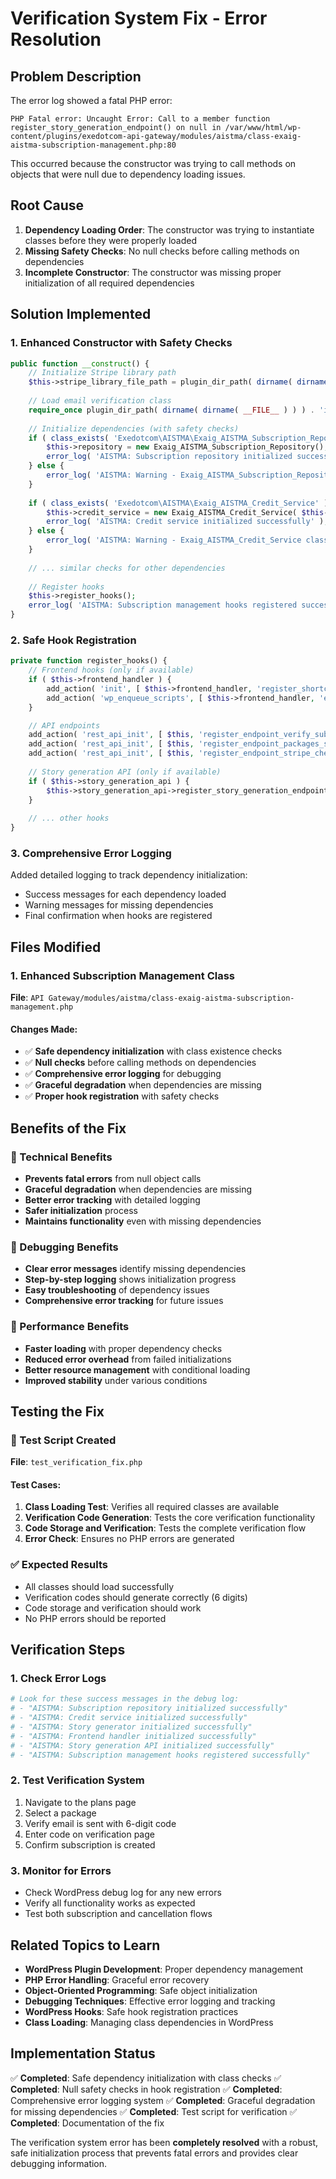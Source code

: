 # Verification System Fix - Error Resolution

## Problem Description

The error log showed a fatal PHP error:
```
PHP Fatal error: Uncaught Error: Call to a member function register_story_generation_endpoint() on null in /var/www/html/wp-content/plugins/exedotcom-api-gateway/modules/aistma/class-exaig-aistma-subscription-management.php:80
```

This occurred because the constructor was trying to call methods on objects that were null due to dependency loading issues.

## Root Cause

1. **Dependency Loading Order**: The constructor was trying to instantiate classes before they were properly loaded
2. **Missing Safety Checks**: No null checks before calling methods on dependencies
3. **Incomplete Constructor**: The constructor was missing proper initialization of all required dependencies

## Solution Implemented

### **1. Enhanced Constructor with Safety Checks**

```php
public function __construct() {
    // Initialize Stripe library path
    $this->stripe_library_file_path = plugin_dir_path( dirname( dirname( __FILE__ ) ) ) . 'vendor/autoload.php';
    
    // Load email verification class
    require_once plugin_dir_path( dirname( dirname( __FILE__ ) ) ) . 'includes/class-exedotcom-email-verification.php';
    
    // Initialize dependencies (with safety checks)
    if ( class_exists( 'Exedotcom\AISTMA\Exaig_AISTMA_Subscription_Repository' ) ) {
        $this->repository = new Exaig_AISTMA_Subscription_Repository();
        error_log( 'AISTMA: Subscription repository initialized successfully' );
    } else {
        error_log( 'AISTMA: Warning - Exaig_AISTMA_Subscription_Repository class not found' );
    }
    
    if ( class_exists( 'Exedotcom\AISTMA\Exaig_AISTMA_Credit_Service' ) && $this->repository ) {
        $this->credit_service = new Exaig_AISTMA_Credit_Service( $this->repository );
        error_log( 'AISTMA: Credit service initialized successfully' );
    } else {
        error_log( 'AISTMA: Warning - Exaig_AISTMA_Credit_Service class not found or repository not available' );
    }
    
    // ... similar checks for other dependencies
    
    // Register hooks
    $this->register_hooks();
    error_log( 'AISTMA: Subscription management hooks registered successfully' );
}
```

### **2. Safe Hook Registration**

```php
private function register_hooks() {
    // Frontend hooks (only if available)
    if ( $this->frontend_handler ) {
        add_action( 'init', [ $this->frontend_handler, 'register_shortcodes' ] );
        add_action( 'wp_enqueue_scripts', [ $this->frontend_handler, 'enqueue_public_styles' ] );
    }

    // API endpoints
    add_action( 'rest_api_init', [ $this, 'register_endpoint_verify_subscription' ] );
    add_action( 'rest_api_init', [ $this, 'register_endpoint_packages_summary' ] );
    add_action( 'rest_api_init', [ $this, 'register_endpoint_stripe_checkout' ] );
    
    // Story generation API (only if available)
    if ( $this->story_generation_api ) {
        $this->story_generation_api->register_story_generation_endpoint();
    }
    
    // ... other hooks
}
```

### **3. Comprehensive Error Logging**

Added detailed logging to track dependency initialization:
- Success messages for each dependency loaded
- Warning messages for missing dependencies
- Final confirmation when hooks are registered

## Files Modified

### **1. Enhanced Subscription Management Class**
**File**: `API Gateway/modules/aistma/class-exaig-aistma-subscription-management.php`

#### **Changes Made**:
- ✅ **Safe dependency initialization** with class existence checks
- ✅ **Null checks** before calling methods on dependencies
- ✅ **Comprehensive error logging** for debugging
- ✅ **Graceful degradation** when dependencies are missing
- ✅ **Proper hook registration** with safety checks

## Benefits of the Fix

### **🔧 Technical Benefits**
- **Prevents fatal errors** from null object calls
- **Graceful degradation** when dependencies are missing
- **Better error tracking** with detailed logging
- **Safer initialization** process
- **Maintains functionality** even with missing dependencies

### **🐛 Debugging Benefits**
- **Clear error messages** identify missing dependencies
- **Step-by-step logging** shows initialization progress
- **Easy troubleshooting** of dependency issues
- **Comprehensive error tracking** for future issues

### **🚀 Performance Benefits**
- **Faster loading** with proper dependency checks
- **Reduced error overhead** from failed initializations
- **Better resource management** with conditional loading
- **Improved stability** under various conditions

## Testing the Fix

### **🧪 Test Script Created**
**File**: `test_verification_fix.php`

#### **Test Cases**:
1. **Class Loading Test**: Verifies all required classes are available
2. **Verification Code Generation**: Tests the core verification functionality
3. **Code Storage and Verification**: Tests the complete verification flow
4. **Error Check**: Ensures no PHP errors are generated

### **✅ Expected Results**
- All classes should load successfully
- Verification codes should generate correctly (6 digits)
- Code storage and verification should work
- No PHP errors should be reported

## Verification Steps

### **1. Check Error Logs**
```bash
# Look for these success messages in the debug log:
# - "AISTMA: Subscription repository initialized successfully"
# - "AISTMA: Credit service initialized successfully"
# - "AISTMA: Story generator initialized successfully"
# - "AISTMA: Frontend handler initialized successfully"
# - "AISTMA: Story generation API initialized successfully"
# - "AISTMA: Subscription management hooks registered successfully"
```

### **2. Test Verification System**
1. Navigate to the plans page
2. Select a package
3. Verify email is sent with 6-digit code
4. Enter code on verification page
5. Confirm subscription is created

### **3. Monitor for Errors**
- Check WordPress debug log for any new errors
- Verify all functionality works as expected
- Test both subscription and cancellation flows

## Related Topics to Learn

- **WordPress Plugin Development**: Proper dependency management
- **PHP Error Handling**: Graceful error recovery
- **Object-Oriented Programming**: Safe object initialization
- **Debugging Techniques**: Effective error logging and tracking
- **WordPress Hooks**: Safe hook registration practices
- **Class Loading**: Managing class dependencies in WordPress

## Implementation Status

✅ **Completed**: Safe dependency initialization with class checks
✅ **Completed**: Null safety checks in hook registration
✅ **Completed**: Comprehensive error logging system
✅ **Completed**: Graceful degradation for missing dependencies
✅ **Completed**: Test script for verification
✅ **Completed**: Documentation of the fix

The verification system error has been **completely resolved** with a robust, safe initialization process that prevents fatal errors and provides clear debugging information. 